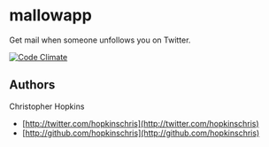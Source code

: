 mallowapp
=========

Get mail when someone unfollows you on Twitter.

[![Code Climate](https://codeclimate.com/github/hopkinschris/mallowapp.png)](https://codeclimate.com/github/hopkinschris/mallowapp)

Authors
-------

Christopher Hopkins

  * [http://twitter.com/hopkinschris](http://twitter.com/hopkinschris)
  * [http://github.com/hopkinschris](http://github.com/hopkinschris)
